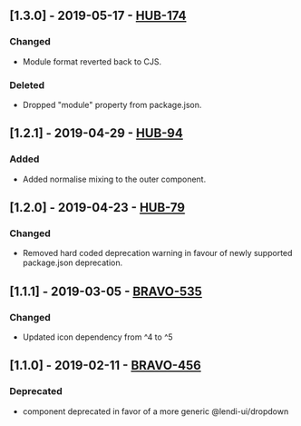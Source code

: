 ## [1.3.0] - 2019-05-17 - [HUB-174](https://creditandfinance.atlassian.net/browse/HUB-174)
### Changed
- Module format reverted back to CJS.
### Deleted
- Dropped "module" property from package.json.

## [1.2.1] - 2019-04-29 - [HUB-94](https://creditandfinance.atlassian.net/browse/HUB-94)
### Added
- Added normalise mixing to the outer component.

## [1.2.0] - 2019-04-23 - [HUB-79](https://creditandfinance.atlassian.net/browse/HUB-79)
### Changed
- Removed hard coded deprecation warning in favour of newly supported package.json deprecation.

## [1.1.1] - 2019-03-05 - [BRAVO-535](https://creditandfinance.atlassian.net/browse/BRAVO-535)
### Changed
- Updated icon dependency from ^4 to ^5

## [1.1.0] - 2019-02-11 - [BRAVO-456](https://creditandfinance.atlassian.net/browse/BRAVO-456)
### Deprecated
- component deprecated in favor of a more generic @lendi-ui/dropdown
